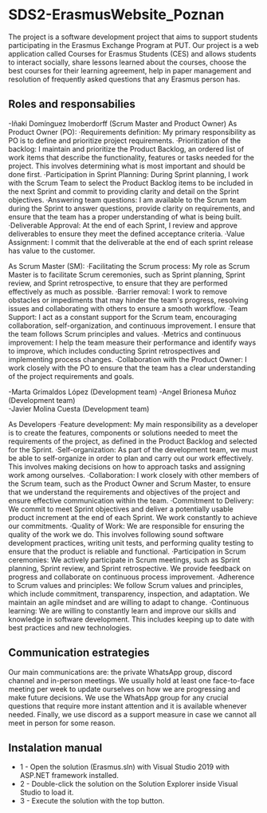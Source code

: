 # SDS2-ErasmusWebsite_Poznan
The project is a software development project that aims to support students participating in the Erasmus Exchange Program at PUT.
Our project is a web application called Courses for Erasmus Students (CES) and allows students to interact socially, share lessons learned about the courses, choose the best courses for their learning agreement, help in paper management and resolution of frequently asked questions that any Erasmus person has.

## Roles and responsabilies
-Iñaki Domínguez Imoberdorff (Scrum Master and Product Owner)
  As Product Owner (PO):
    ·Requirements definition: My primary responsibility as PO is to define and prioritize project requirements.
    ·Prioritization of the backlog: I maintain and prioritize the Product Backlog, an ordered list of work items that describe the functionality, features or tasks needed for the project. This involves determining what is most important and should be done first.
    ·Participation in Sprint Planning: During Sprint planning, I work with the Scrum Team to select the Product Backlog items to be included in the next Sprint and commit to providing clarity and detail on the Sprint objectives.
    ·Answering team questions: I am available to the Scrum team during the Sprint to answer questions, provide clarity on requirements, and ensure that the team has a proper understanding of what is being built.
    ·Deliverable Approval: At the end of each Sprint, I review and approve deliverables to ensure they meet the defined acceptance criteria.
    ·Value Assignment: I commit that the deliverable at the end of each sprint release has value to the customer.
  
  As Scrum Master (SM):
    ·Facilitating the Scrum process: My role as Scrum Master is to facilitate Scrum ceremonies, such as Sprint planning, Sprint review, and Sprint retrospective, to ensure that they are performed effectively as much as possible.
    ·Barrier removal: I work to remove obstacles or impediments that may hinder the team's progress, resolving issues and collaborating with others to ensure a smooth workflow.
    ·Team Support: I act as a constant support for the Scrum team, encouraging collaboration, self-organization, and continuous improvement. I ensure that the team follows Scrum principles and values.
    ·Metrics and continuous improvement: I help the team measure their performance and identify ways to improve, which includes conducting Sprint retrospectives and implementing process changes.
    ·Collaboration with the Product Owner: I work closely with the PO to ensure that the team has a clear understanding of the project requirements and goals.

-Marta Grimaldos López (Development team)
-Angel Brionesa Muñoz (Development team)  
-Javier Molina Cuesta (Development team)

  As Developers
  ·Feature development: My main responsibility as a developer is to create the features, components or solutions needed to meet the requirements of the project, as defined in the Product Backlog and selected for the Sprint.
  ·Self-organization: As part of the development team, we must be able to self-organize in order to plan and carry out our work effectively. This involves making decisions on how to approach tasks and assigning work among ourselves.
  ·Collaboration: I work closely with other members of the Scrum team, such as the Product Owner and Scrum Master, to ensure that we understand the requirements and objectives of the project and ensure effective communication within the team.
  ·Commitment to Delivery: We commit to meet Sprint objectives and deliver a potentially usable product increment at the end of each Sprint. We work constantly to achieve our commitments.
  ·Quality of Work: We are responsible for ensuring the quality of the work we do. This involves following sound software development practices, writing unit tests, and performing quality testing to ensure that the product is reliable and functional.
  ·Participation in Scrum ceremonies: We actively participate in Scrum meetings, such as Sprint planning, Sprint review, and Sprint retrospective. We provide feedback on progress and collaborate on continuous process improvement.
  ·Adherence to Scrum values and principles: We follow Scrum values and principles, which include commitment, transparency, inspection, and adaptation. We maintain an agile mindset and are willing to adapt to change.
  ·Continuous learning: We are willing to constantly learn and improve our skills and knowledge in software development. This includes keeping up to date with best practices and new technologies.

## Communication estrategies
Our main communications are: the private WhatsApp group, discord channel and in-person meetings. We usually hold at least one face-to-face meeting per week to update ourselves on how we are progressing and make future decisions. We use the WhatsApp group for any crucial questions that require more instant attention and it is available whenever needed. Finally, we use discord as a support measure in case we cannot all meet in person for some reason.

## Instalation manual

* 1 - Open the solution (Erasmus.sln) with Visual Studio 2019 with ASP.NET framework installed.
* 2 - Double-click the solution on the Solution Explorer inside Visual Studio to load it.
* 3 - Execute the solution with the top button.
